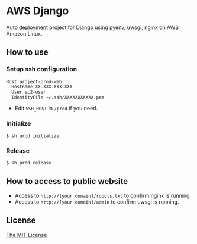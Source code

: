 AWS Django
===

Auto deployment project for Django using pyenv, uwsgi, nginx on AWS Amazon Linux.

## How to use

### Setup ssh configuration

```
Host project-prod-web
  Hostname XX.XXX.XXX.XXX
  User ec2-user
  IdentityFile ~/.ssh/XXXXXXXXXXX.pem
```
- Edit `SSH_HOST` in `/prod` if you need.

### Initialize

```
$ sh prod initialize
```

### Release

```
$ sh prod release
```

## How to access to public website

- Access to `http://[your domain]/robots.txt` to confirm nginx is running.
- Access to `http://[your domain]/admin` to confirm uwsgi is running.

## License

[The MIT License](https://opensource.org/licenses/MIT)
